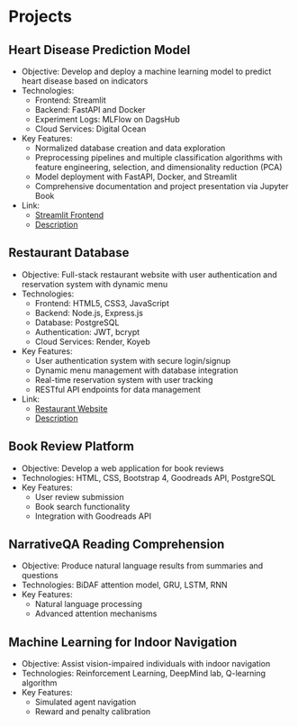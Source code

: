 # Projects

## Heart Disease Prediction Model
- Objective: Develop and deploy a machine learning model to predict heart disease based on indicators
- Technologies:
  - Frontend: Streamlit
  - Backend: FastAPI and Docker
  - Experiment Logs: MLFlow on DagsHub 
  - Cloud Services: Digital Ocean
- Key Features:
  - Normalized database creation and data exploration
  - Preprocessing pipelines and multiple classification algorithms with feature engineering, selection, and dimensionality reduction (PCA)
  - Model deployment with FastAPI, Docker, and Streamlit
  - Comprehensive documentation and project presentation via Jupyter Book
- Link: 
  - [Streamlit Frontend](https://apprender-ghfqkbcthxbxrfdgcomw23.streamlit.app/)
  - [Description](https://varunnn789.github.io/Heart-Disease-Prediction/)

## Restaurant Database
- Objective: Full-stack restaurant website with user authentication and reservation system with dynamic menu
- Technologies:
  - Frontend: HTML5, CSS3, JavaScript
  - Backend: Node.js, Express.js
  - Database: PostgreSQL
  - Authentication: JWT, bcrypt
  - Cloud Services: Render, Koyeb
- Key Features:
  - User authentication system with secure login/signup
  - Dynamic menu management with database integration
  - Real-time reservation system with user tracking
  - RESTful API endpoints for data management
- Link: 
  - [Restaurant Website](https://restaurant-frontend-gn13.onrender.com/#reservations)
  - [Description](https://varunnn789.github.io/restaurant-website/)

## Book Review Platform
- Objective: Develop a web application for book reviews
- Technologies: HTML, CSS, Bootstrap 4, Goodreads API, PostgreSQL
- Key Features:
  - User review submission
  - Book search functionality
  - Integration with Goodreads API

## NarrativeQA Reading Comprehension
- Objective: Produce natural language results from summaries and questions
- Technologies: BiDAF attention model, GRU, LSTM, RNN
- Key Features:
  - Natural language processing
  - Advanced attention mechanisms

## Machine Learning for Indoor Navigation
- Objective: Assist vision-impaired individuals with indoor navigation
- Technologies: Reinforcement Learning, DeepMind lab, Q-learning algorithm
- Key Features:
  - Simulated agent navigation
  - Reward and penalty calibration
